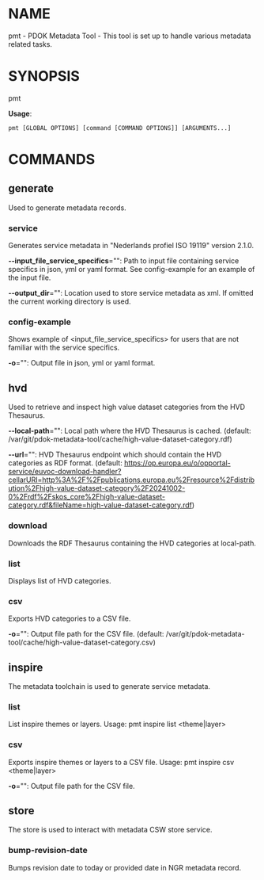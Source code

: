 # NAME

pmt - PDOK Metadata Tool - This tool is set up to handle various metadata related tasks.

# SYNOPSIS

pmt

**Usage**:

```
pmt [GLOBAL OPTIONS] [command [COMMAND OPTIONS]] [ARGUMENTS...]
```

# COMMANDS

## generate

Used to generate metadata records.

### service

Generates service metadata in "Nederlands profiel ISO 19119" version 2.1.0.

**--input_file_service_specifics**="": Path to input file containing service specifics in json, yml or yaml format. See config-example for an example of the input file.

**--output_dir**="": Location used to store service metadata as xml. If omitted the current working directory is used.

### config-example

Shows example of <input_file_service_specifics> for users that are not familiar with the service specifics.

**-o**="": Output file in json, yml or yaml format.

## hvd

Used to retrieve and inspect high value dataset categories from the HVD Thesaurus.

**--local-path**="": Local path where the HVD Thesaurus is cached. (default: /var/git/pdok-metadata-tool/cache/high-value-dataset-category.rdf)

**--url**="": HVD Thesaurus endpoint which should contain the HVD categories as RDF format. (default: https://op.europa.eu/o/opportal-service/euvoc-download-handler?cellarURI=http%3A%2F%2Fpublications.europa.eu%2Fresource%2Fdistribution%2Fhigh-value-dataset-category%2F20241002-0%2Frdf%2Fskos_core%2Fhigh-value-dataset-category.rdf&fileName=high-value-dataset-category.rdf)

### download

Downloads the RDF Thesaurus containing the HVD categories at local-path.

### list

Displays list of HVD categories.

### csv

Exports HVD categories to a CSV file.

**-o**="": Output file path for the CSV file. (default: /var/git/pdok-metadata-tool/cache/high-value-dataset-category.csv)

## inspire

The metadata toolchain is used to generate service metadata.

### list

List inspire themes or layers. Usage: pmt inspire list <theme|layer>

### csv

Exports inspire themes or layers to a CSV file. Usage: pmt inspire csv <theme|layer>

**-o**="": Output file path for the CSV file.

## store

The store is used to interact with metadata CSW store service.

### bump-revision-date

Bumps revision date to today or provided date in NGR metadata record.
